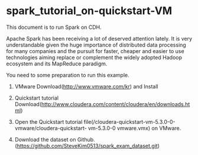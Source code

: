 # spark_tutorial_on-quickstart-VM

This document is to run Spark on CDH.

Apache Spark has been receiving a lot of deserved attention lately. It is very understandable given the huge
importance of distributed data processing for many companies and the pursuit for faster, cheaper and easier to use
technologies aiming replace or complement the widely adopted Hadoop ecosystem and its MapReduce paradigm.

You need to some preparation to run this example.
1. VMware Download(http://www.vmware.com/kr) and Install

2. Quickstart tutorial Download(http://www.cloudera.com/content/cloudera/en/downloads.html)

3. Open the Quickstart tutorial file(/cloudera-quickstart-vm-5.3.0-0-vmware/cloudera-quickstart- vm-5.3.0-0
vmware.vmx) on VMware.

4. Download the dataset on Github.(https://github.com/SteveKim0513/spark_exam_dataset.git)
